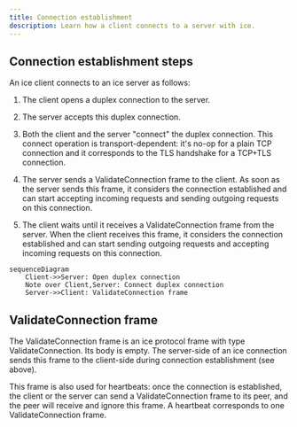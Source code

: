 ```yaml
---
title: Connection establishment
description: Learn how a client connects to a server with ice.
---
```


## Connection establishment steps

An ice client connects to an ice server as follows:

1. The client opens a duplex connection to the server.

2. The server accepts this duplex connection.

3. Both the client and the server "connect" the duplex connection. This connect operation is transport-dependent: it's
no-op for a plain TCP connection and it corresponds to the TLS handshake for a TCP+TLS connection.

4. The server sends a ValidateConnection frame to the client. As soon as the server sends this frame, it considers the
connection established and can start accepting incoming requests and sending outgoing requests on this connection.

5. The client waits until it receives a ValidateConnection frame from the server. When the client receives this frame,
it considers the connection established and can start sending outgoing requests and accepting incoming requests on
this connection.

```mermaid
sequenceDiagram
    Client->>Server: Open duplex connection
    Note over Client,Server: Connect duplex connection
    Server->>Client: ValidateConnection frame
```

## ValidateConnection frame

The ValidateConnection frame is an ice protocol frame with type ValidateConnection. Its body is empty. The server-side
of an ice connection sends this frame to the client-side during connection establishment (see above).

This frame is also used for heartbeats: once the connection is established, the client or the server can send a
ValidateConnection frame to its peer, and the peer will receive and ignore this frame. A heartbeat corresponds to one
ValidateConnection frame.
